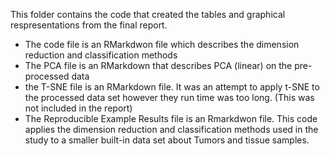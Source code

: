 This folder contains the code that created the tables and graphical respresentations from the final report.
  - The code file is an RMarkdwon file which describes the dimension reduction and classification methods
  - The PCA file is an RMarkdown that describes PCA (linear) on the pre-processed data
  - the T-SNE file is an RMarkdown file. It was an attempt to apply t-SNE to the processed data set however they run time was too long. (This was not included in the report)
  - The Reproducible Example Results file is an Rmarkdwon file. This code applies the dimension reduction and classification methods used in the study to a smaller built-in data set about Tumors and tissue samples. 
